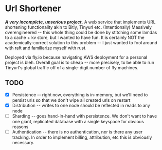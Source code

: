 Url Shortener
=============
_**A very incomplete, unserious project.**_ 
A web service that implements URL shortening functionality akin to Bitly, Tinyurl etc. (Intentionally) Massively 
overengineered -- this whole thing could be done by stitching some lamdas to a cache + kv store, but I wanted to have fun.
It is certainly NOT the academically-correct solution to this problem -- I just wanted to fool around with raft and 
familiarize myself with rust.


Deployed via fly.io because navigating AWS deployment for a personal project is bleh.
Overall goal is to cheap -- more precisely, to be able to run Tinyurl's global traffic off of a single-digit number of fly machines.


TODO
----
- [x] Persistence -- right now, everything is in-memory, but we'll need to persist urls so that we don't wipe all created urls on restart
- [x] Distribution -- writes to one node should be reflected in reads to any node 
- [ ] Sharding -- goes hand-in-hand with persistence. We don't want to have one giant, replicated database with a single keyspace for obvious reasons  
- [ ] Authentication -- there is no authentication, nor is there any user tracking. In order to implement billing, attribution, etc this is obviously necessary.

